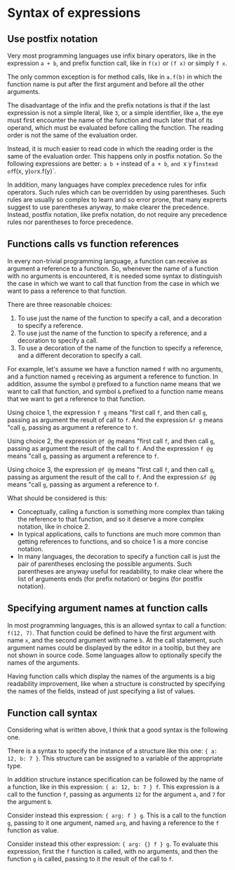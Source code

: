 # Syntax of expressions

## Use postfix notation

Very most programming languages use infix binary operators, like in the expression `a + b`, and prefix function call, like in `f(x)` or `(f x)` or simply `f x`.

The only common exception is for method calls, like in `a.f(b)` in which the function name is put after the first argument and before all the other arguments.

The disadvantage of the infix and the prefix notations is that if the last expression is not a simple literal, like `3`, or a simple identifier, like `a`, the eye must first encounter the name of the function and much later that of its operand, which must be evaluated before calling the function. The reading order is not the same of the evaluation order.

Instead, it is much easier to read code in which the reading order is the same of the evaluation order. This happens only in postfix notation. So the following expressions are better: `a b +` instead of `a + b`, `and `x y f` instead of `f(x, y)` or `x.f(y)`.

In addition, many languages have complex precedence rules for infix operators. Such rules which can be overridden by using parentheses. Such rules are usually so complex to learn and so error prone, that many exprerts suggest to use parentheses anyway, to make clearer the precedence. Instead, postfix notation, like prefix notation, do not require any precedence rules nor parentheses to force precedence.

## Functions calls vs function references

In every non-trivial programming language, a function can receive as argument a reference to a function. So, whenever the name of a function with no arguments is encountered, it is needed some syntax to distinguish the case in which we want to call that function from the case in which we want to pass a reference to that function.

There are three reasonable choices:
1. To use just the name of the function to specify a call, and a decoration to specify a reference.
2. To use just the name of the function to specify a reference, and a decoration to specify a call.
3. To use a decoration of the name of the function to specify a reference, and a different decoration to specify a call.

For example, let's assume we have a function named `f` with no arguments, and a function named `g` receiving as argument a reference to function.
In addition, assume the symbol `@` prefixed to a function name means that we want to call that function, and symbol `&` prefixed to a function name means that we want to get a reference to that function.

Using choice 1, the expression `f g` means "first call `f`, and then call `g`, passing as argument the result of call to `f`.
And the expression `&f g` means "call `g`, passing as argument a reference to `f`.

Using choice 2, the expression `@f @g` means "first call `f`, and then call `g`, passing as argument the result of the call to `f`.
And the expression `f @g` means "call `g`, passing as argument a reference to `f`.

Using choice 3, the expression `@f @g` means "first call `f`, and then call `g`, passing as argument the result of the call to `f`.
And the expression `&f @g` means "call `g`, passing as argument a reference to `f`.

What should be considered is this:
* Conceptually, calling a function is something more complex than taking the reference to that function, and so it deserve a more complex notation, like in choice 2.
* In typical applications, calls to functions are much more common than getting references to functions, and so choice 1 is a more concise notation.
* In many languages, the decoration to specify a function call is just the pair of parentheses enclosing the possible arguments. Such parentheses are anyway useful for readability, to make clear where the list of arguments ends (for prefix notation) or begins (for postfix notation).

## Specifying argument names at function calls

In most programming languages, this is an allowed syntax to call a function: `f(12, 7)`. That function could be defined to have the first argument with name `x`, and the second argument with name `b`. At the call statement, such argument names could be displayed by the editor in a tooltip, but they are not shown in source code. Some languages allow to optionally specify the names of the arguments.

Having function calls which display the names of the arguments is a big readability improvement, like when a structure is constructed by specifying the names of the fields, instead of just specifying a list of values.

## Function call syntax

Considering what is written above, I think that a good syntax is the following one.

There is a syntax to specify the instance of a structure like this one: `{ a: 12, b: 7 }`. This structure can be assigned to a variable of the appropriate type.

In addition structure instance specification can be followed by the name of a function, like in this expression: `{ a: 12, b: 7 } f`. This expression is a call to the function `f`, passing as arguments `12` for the argument `a`, and `7` for the argument `b`.

Consider instead this expression: `{ arg: f } g`. This is a call to the function `g`, passing to it one argument, named `arg`, and having a reference to the `f` function as value.

Consider instead this other expression: `{ arg: {} f } g`. To evaluate this expression, first the `f` function is called, with no arguments, and then the function `g` is called, passing to it the result of the call to `f`.
